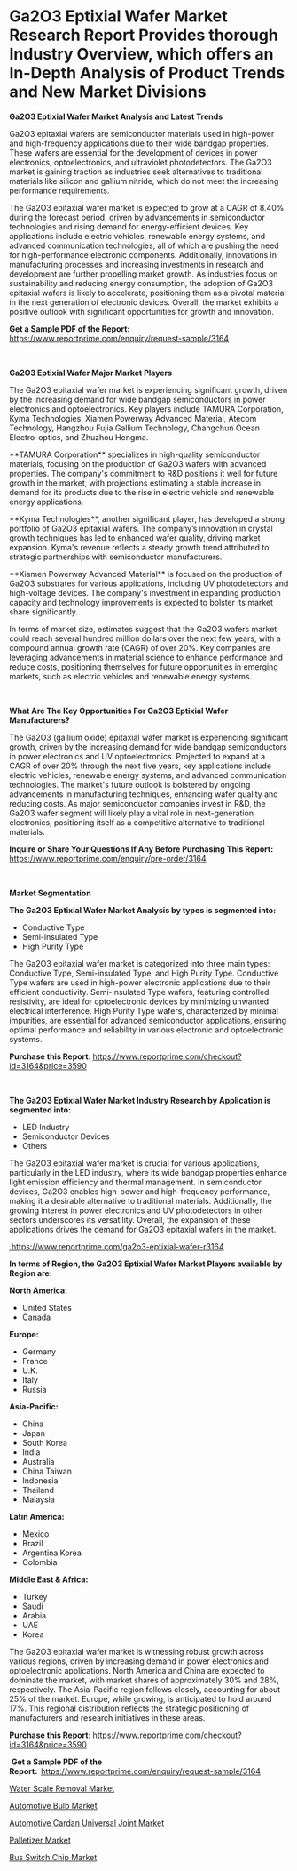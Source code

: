 <p><h1>Ga2O3 Eptixial Wafer Market Research Report Provides thorough Industry Overview, which offers an In-Depth Analysis of Product Trends and New Market Divisions</h1></p><p><strong>Ga2O3 Eptixial Wafer Market Analysis and Latest Trends</strong></p>
<p><p>Ga2O3 epitaxial wafers are semiconductor materials used in high-power and high-frequency applications due to their wide bandgap properties. These wafers are essential for the development of devices in power electronics, optoelectronics, and ultraviolet photodetectors. The Ga2O3 market is gaining traction as industries seek alternatives to traditional materials like silicon and gallium nitride, which do not meet the increasing performance requirements.</p><p>The Ga2O3 epitaxial wafer market is expected to grow at a CAGR of 8.40% during the forecast period, driven by advancements in semiconductor technologies and rising demand for energy-efficient devices. Key applications include electric vehicles, renewable energy systems, and advanced communication technologies, all of which are pushing the need for high-performance electronic components. Additionally, innovations in manufacturing processes and increasing investments in research and development are further propelling market growth. As industries focus on sustainability and reducing energy consumption, the adoption of Ga2O3 epitaxial wafers is likely to accelerate, positioning them as a pivotal material in the next generation of electronic devices. Overall, the market exhibits a positive outlook with significant opportunities for growth and innovation.</p></p>
<p><strong>Get a Sample PDF of the Report:&nbsp;</strong> <a href="https://www.reportprime.com/enquiry/request-sample/3164">https://www.reportprime.com/enquiry/request-sample/3164</a></p>
<p>&nbsp;</p>
<p><strong>Ga2O3 Eptixial Wafer Major Market Players</strong></p>
<p><p>The Ga2O3 epitaxial wafer market is experiencing significant growth, driven by the increasing demand for wide bandgap semiconductors in power electronics and optoelectronics. Key players include TAMURA Corporation, Kyma Technologies, Xiamen Powerway Advanced Material, Atecom Technology, Hangzhou Fujia Gallium Technology, Changchun Ocean Electro-optics, and Zhuzhou Hengma. </p><p>**TAMURA Corporation** specializes in high-quality semiconductor materials, focusing on the production of Ga2O3 wafers with advanced properties. The company's commitment to R&D positions it well for future growth in the market, with projections estimating a stable increase in demand for its products due to the rise in electric vehicle and renewable energy applications.</p><p>**Kyma Technologies**, another significant player, has developed a strong portfolio of Ga2O3 epitaxial wafers. The company’s innovation in crystal growth techniques has led to enhanced wafer quality, driving market expansion. Kyma's revenue reflects a steady growth trend attributed to strategic partnerships with semiconductor manufacturers.</p><p>**Xiamen Powerway Advanced Material** is focused on the production of Ga2O3 substrates for various applications, including UV photodetectors and high-voltage devices. The company's investment in expanding production capacity and technology improvements is expected to bolster its market share significantly.</p><p>In terms of market size, estimates suggest that the Ga2O3 wafers market could reach several hundred million dollars over the next few years, with a compound annual growth rate (CAGR) of over 20%. Key companies are leveraging advancements in material science to enhance performance and reduce costs, positioning themselves for future opportunities in emerging markets, such as electric vehicles and renewable energy systems.</p></p>
<p>&nbsp;</p>
<p><strong>What Are The Key Opportunities For Ga2O3 Eptixial Wafer Manufacturers?</strong></p>
<p><p>The Ga2O3 (gallium oxide) epitaxial wafer market is experiencing significant growth, driven by the increasing demand for wide bandgap semiconductors in power electronics and UV optoelectronics. Projected to expand at a CAGR of over 20% through the next five years, key applications include electric vehicles, renewable energy systems, and advanced communication technologies. The market's future outlook is bolstered by ongoing advancements in manufacturing techniques, enhancing wafer quality and reducing costs. As major semiconductor companies invest in R&D, the Ga2O3 wafer segment will likely play a vital role in next-generation electronics, positioning itself as a competitive alternative to traditional materials.</p></p>
<p><strong>Inquire or Share Your Questions If Any Before Purchasing This Report:</strong> <a href="https://www.reportprime.com/enquiry/pre-order/3164">https://www.reportprime.com/enquiry/pre-order/3164</a></p>
<p>&nbsp;</p>
<p><strong>Market Segmentation</strong></p>
<p><strong>The Ga2O3 Eptixial Wafer Market Analysis by types is segmented into:</strong></p>
<p><ul><li>Conductive Type</li><li>Semi-insulated Type</li><li>High Purity Type</li></ul></p>
<p><p>The Ga2O3 epitaxial wafer market is categorized into three main types: Conductive Type, Semi-insulated Type, and High Purity Type. Conductive Type wafers are used in high-power electronic applications due to their efficient conductivity. Semi-insulated Type wafers, featuring controlled resistivity, are ideal for optoelectronic devices by minimizing unwanted electrical interference. High Purity Type wafers, characterized by minimal impurities, are essential for advanced semiconductor applications, ensuring optimal performance and reliability in various electronic and optoelectronic systems.</p></p>
<p><strong>Purchase this Report:&nbsp;</strong><a href="https://www.reportprime.com/checkout?id=3164&price=3590">https://www.reportprime.com/checkout?id=3164&price=3590</a></p>
<p>&nbsp;</p>
<p><strong>The Ga2O3 Eptixial Wafer Market Industry Research by Application is segmented into:</strong></p>
<p><ul><li>LED Industry</li><li>Semiconductor Devices</li><li>Others</li></ul></p>
<p><p>The Ga2O3 epitaxial wafer market is crucial for various applications, particularly in the LED industry, where its wide bandgap properties enhance light emission efficiency and thermal management. In semiconductor devices, Ga2O3 enables high-power and high-frequency performance, making it a desirable alternative to traditional materials. Additionally, the growing interest in power electronics and UV photodetectors in other sectors underscores its versatility. Overall, the expansion of these applications drives the demand for Ga2O3 epitaxial wafers in the market.</p></p>
<p><a href="https://www.reportprime.com/ga2o3-eptixial-wafer-r3164">&nbsp;https://www.reportprime.com/ga2o3-eptixial-wafer-r3164</a></p>
<p><strong>In terms of Region, the Ga2O3 Eptixial Wafer Market Players available by Region are:</strong></p>
<p>
    <p> <strong> North America: </strong>
        <ul>
            <li>United States</li>
            <li>Canada</li>
        </ul>
        </p> 
    <p> <strong> Europe: </strong>
        <ul>
            <li>Germany</li>
            <li>France</li>
            <li>U.K.</li>
            <li>Italy</li>
            <li>Russia</li>
        </ul>
        </p> 
    <p> <strong> Asia-Pacific: </strong>
        <ul>
            <li>China</li>
            <li>Japan</li>
            <li>South Korea</li>
            <li>India</li>
            <li>Australia</li>
            <li>China Taiwan</li>
            <li>Indonesia</li>
            <li>Thailand</li>
            <li>Malaysia</li>
        </ul>
        </p> 
    <p> <strong> Latin America: </strong>
        <ul>
            <li>Mexico</li>
            <li>Brazil</li>
            <li>Argentina Korea</li>
            <li>Colombia</li>
        </ul>
        </p> 
    <p> <strong> Middle East & Africa: </strong>
        <ul>
            <li>Turkey</li>
            <li>Saudi</li>
            <li>Arabia</li>
            <li>UAE</li>
            <li>Korea</li>
        </ul>
    </p>
    </p>
<p><p>The Ga2O3 epitaxial wafer market is witnessing robust growth across various regions, driven by increasing demand in power electronics and optoelectronic applications. North America and China are expected to dominate the market, with market shares of approximately 30% and 28%, respectively. The Asia-Pacific region follows closely, accounting for about 25% of the market. Europe, while growing, is anticipated to hold around 17%. This regional distribution reflects the strategic positioning of manufacturers and research initiatives in these areas.</p></p>
<p><strong>Purchase this Report: </strong><a href="https://www.reportprime.com/checkout?id=3164&price=3590">https://www.reportprime.com/checkout?id=3164&price=3590</a></p>
<p>&nbsp;<strong>Get a Sample PDF of the Report:&nbsp;&nbsp;</strong><a href="https://www.reportprime.com/enquiry/request-sample/3164">https://www.reportprime.com/enquiry/request-sample/3164</a></p>
<p><strong></strong></p>
<p><p><a href="https://www.linkedin.com/pulse/water-scale-removal-market-size-share-competitive-landscape-9rj1f?trackingId=m6mgFQvaSDm9GG4hn8GeYQ%3D%3D">Water Scale Removal Market</a></p><p><a href="https://issuu.com/reportprime-2/docs/automotive-bulb-market-size-2030.pp_2abd6714f4fa26">Automotive Bulb Market</a></p><p><a href="https://issuu.com/reportprime-2/docs/automotive-cardan-universal-joint-m_5c38f23d09be11">Automotive Cardan Universal Joint Market</a></p><p><a href="https://www.linkedin.com/pulse/palletizer-market-growth-outlook-from-2024-2031-projecting-72-b2vff?trackingId=2P7Hv7z8SYyn6oOLo2z85g%3D%3D">Palletizer Market</a></p><p><a href="https://github.com/PeterParrish5/Market-Research-Report-List-6/blob/main/bus-switch-chip-market.md">Bus Switch Chip Market</a></p></p>